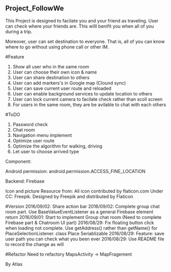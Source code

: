 ## Project_FollowWe
This Project is designed to facilate you and your friend as traveling.
User can check where your friends are. This willl benifit you  when all of you during a trip.

Moreover, user can set destination to everyone. That is, all of you can know where to go without using phone call or other IM.

#Feature
1. Show all user who in the same room
2. User can choose their own icon & name
3. User can share destination to others
4. User can add markers's in Google map (Clound sync)
5. User can save current user route and reloaded
6. User can enable background services to update location to others
7. User can lock current camera to facilate check rather than scoll screen
8. For users in the same room, they are be avilable to chat with each others

#ToDO
1. Password check
2. Chat room
3. Navigation menu implement
4. Optimize user route
5. Optimize the algorithm for walking, driving
6. Let user to choose arrived type

Component:

Android permission:
android.permission.ACCESS_FINE_LOCATION

Backend:
Firebase 

Icon and picture Resource from:
All icon contributed  by flaticon.com Under CC: Freepik. Designed by Freepik and distributed by Flaticon

#Version
2016/09/02: Share action bar
2016/09/02: Complete group chat room part. Use BaseValueEventListener as a general Firebase element return
2016/09/01: Start to implement Group chat room (Need to complete Firebase part & Chatroom UI part)
2016/08/29: Fix floating button click when loading not complete. Use getAddress() rather than getName() for PlaceSelectionListener. class Place Seriablizable
2016/08/29: Feature: save user path you can check what you been ever
2016/08/29: Use README file to record the change as will

#Refactor
Need to refactory MapsActivity -> MapFragement

By Atlas